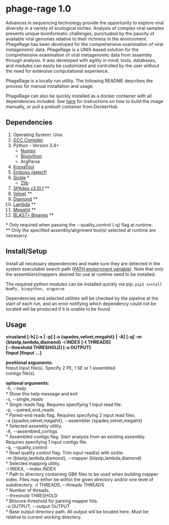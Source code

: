 # phage-rage 1.0  

Advances in sequencing technology provide the opportunity to explore viral diversity in a variety of ecological niches. Analysis of complex viral samples presents unique bioinformatic challenges, punctuated by the paucity of available viral genomes relative to their richness in the environment. PhageRage has been developed for the comprehensive examination of viral metagenomic data. PhageRage is a UNIX-based solution for the comprehensive examination of viral metagenomic data from assembly through analysis. It was developed with agility in mind; tools, databases, and modules can easily be customized and controlled by the user without the need for extensive computational experience.

PhageRage is a locally run utility. The following README describes the process for manual installation and usage.  

PhageRage can also be quickly installed as a docker container with all dependencies included. See [here](https://github.com/thatzopoulos/PhageRage-docker) for instructions on how to build the image manually, or pull a prebuilt container from DockerHub. 
  
## Dependencies  
1. Operating System: Unix  
2. [GCC Compiler](http://gcc.gnu.org/)  
3. Python - Version 3.4+   
    * [Numpy](https://www.scipy.org/scipylib/download.html)
    * [Biopython](http://biopython.org/wiki/Download)
    * ArgParse
4. [KronaTool](https://github.com/marbl/Krona/wiki/KronaTools)    
5. [Emboss (getorf)](http://emboss.sourceforge.net/apps/cvs/emboss/apps/getorf.html)  
6. [Sickle](https://github.com/ucdavis-bioinformatics/sickle) \*  
    * [Zlib](http://www.zlib.net/)  
7. [SPAdes v3.10.1](http://bioinf.spbau.ru/content/spades-download) \**  
8. [Velvet](https://github.com/dzerbino/velvet/tree/master) \**  
9. [Diamond](https://github.com/bbuchfink/diamond) \**  
10. [Lambda](https://seqan.github.io/lambda/) \**  
11. [Megahit](https://github.com/voutcn/megahit) \**   
12. [BLAST+ Binaries](ftp://ftp.ncbi.nlm.nih.gov/blast/executables/blast+/LATEST/) \**   

\* Only required when passing the --quality_control (-q) flag at runtime.   
\** Only the specified assembly/alignment tool(s) selected at runtime are necesarry. 


## Install/Setup
Install all necessary dependencies and make sure they are detected in the system executable search path ([PATH enviornment variable](https://help.ubuntu.com/community/EnvironmentVariables#Persistent_environment_variables)). Note that only the assemblers/mappers desired for use at runtime need to be installed. 

The required python modules can be installed quickly via pip: `pip3 install NumPy, biopython, argparse`

Dependencies and selected utilities will be checked by the pipeline at the start of each run, and an error notifying which dependency could not be located will be produced if it is unable to be found.  


## Usage 
**virusland [-h] [-s | -p] [-a {spades,velvet,megahit} | -A] [-q] -m  
                 {blastp,lambda,diamond} -i INDEX [-t THREADS]  
                 [--threshold THRESHOLD] [-o OUTPUT]  
                 finput [finput ...]**  



**positional arguments:**  
  finput                Input file(s). Specify 2 PE, 1 SE or 1 assembled  
                        contigs file(s).  
  
**optional arguments:**  
  -h, --help            
                        * Show this help message and exit  
  -s, --single_reads    
                        * Single reads flag. Requires specifying 1 input read
                        file.  
  -p, --paired_end_reads  
                        * Paired-end reads flag. Requires specifying 2 input
                        read files.  
  -a {spades,velvet,megahit}, --assembler {spades,velvet,megahit}  
                        * Selected assembly utility.  
  -A, --assembled_contigs  
                        * Assembled contigs flag. Start analysis from an
                        existing assembly. Requires specifying 1 input contigs
                        file.  
  -q, --quality_control  
                        * Read quality control flag. Trim input read(s) with
                        sickle.  
  -m {blastp,lambda,diamond}, --mapper {blastp,lambda,diamond}  
                        * Selected mapping utility.  
  -i INDEX, --index INDEX  
                        * Path to directory containing GBK files to be used when
                        building mapper index. Files may either be within the
                        given directory and/or one level of subdirectory.
  -t THREADS, --threads THREADS  
                       * Number of threads.  
  --threshold THRESHOLD  
                       * Bitscore threshold for parsing mapper hits.  
  -o OUTPUT, --output OUTPUT  
                       * Base output directory path. All output will be located
                        here. Must be relative to current working directory.  

